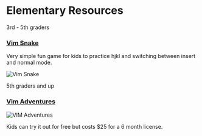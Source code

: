 Elementary Resources
====================

3rd - 5th graders 
### [Vim Snake](http://www.vimsnake.com/)
Very simple fun game for kids to practice hjkl and switching between insert and normal mode.  

![Vim Snake](http://f.cl.ly/items/1L0r0u2o0v191d0J093E/Screen%20Shot%202013-10-16%20at%2010.53.23%20PM.png)

5th graders and up

### [Vim Adventures](http://vim-adventures.com/)

![VIM Adventures](http://f.cl.ly/items/41273Y1K0o393U3X0f3c/Screen%20Shot%202013-10-16%20at%2010.04.06%20PM.png)

Kids can try it out for free but costs $25 for a 6 month license.  

